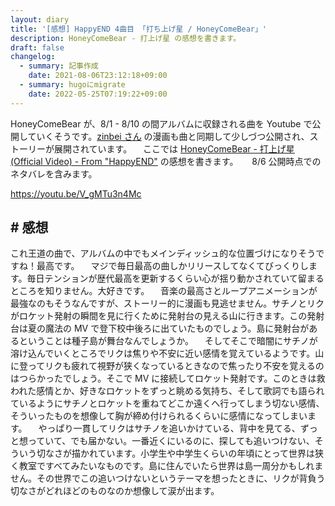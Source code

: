 ```yaml
---
layout: diary
title: '[感想] HappyEND 4曲目 「打ち上げ星 / HoneyComeBear」'
description: HoneyComeBear - 打上げ星 の感想を書きます。
draft: false
changelog:
  - summary: 記事作成
    date: 2021-08-06T23:12:18+09:00
  - summary: hugoにmigrate
    date: 2022-05-25T07:19:22+09:00
---
```


HoneyComeBear が、8/1 - 8/10 の間アルバムに収録される曲を Youtube で公開していくそうです。[zinbei さん](https://twitter.com/tz036) の漫画も曲と同期して少しづつ公開され、ストーリーが展開されています。
　ここでは [HoneyComeBear - 打上げ星 (Official Video) - From "HappyEND"](https://youtu.be/V_gMTu3n4Mc) の感想を書きます。
　 8/6 公開時点でのネタバレを含みます。

https://youtu.be/V_gMTu3n4Mc

## # 感想

これ王道の曲で、アルバムの中でもメインディッシュ的な位置づけになりそうですね！最高です。
　マジで毎日最高の曲しかリリースしてなくてびっくりします。毎日テンションが歴代最高を更新するくらい心が揺り動かされていて留まるところを知りません。大好きです。
　音楽の最高さとループアニメーションが最強なのもそうなんですが、ストーリー的に漫画も見逃せません。サチノとリクがロケット発射の瞬間を見に行くために発射台の見える山に行きます。この発射台は夏の魔法の MV で登下校中後ろに出ていたものでしょう。島に発射台があるということは種子島が舞台なんでしょうか。
　そしてそこで暗闇にサチノが溶け込んでいくところでリクは焦りや不安に近い感情を覚えているようです。山に登ってリクも疲れて視野が狭くなっているときなので焦ったり不安を覚えるのはつらかったでしょう。そこで MV に接続してロケット発射です。このときは救われた感情とか、好きなロケットをずっと眺める気持ち、そして歌詞でも語られているようにサチノとロケットを重ねてどこか遠くへ行ってしまう切ない感情、そういったものを想像して胸が締め付けられるくらいに感情になってしまいます。
　やっぱり一貫してリクはサチノを追いかけている、背中を見てる、ずっと想っていて、でも届かない。一番近くにいるのに、探しても追いつけない、そういう切なさが描かれています。小学生や中学生くらいの年頃にとって世界は狭く教室ですべてみたいなものです。島に住んでいたら世界は島一周分かもしれません。その世界でこの追いつけないというテーマを想ったときに、リクが背負う切なさがどれほどのものなのか想像して涙が出ます。
